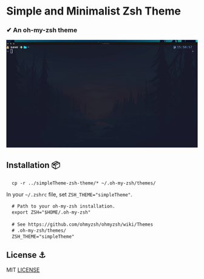 # Simple and Minimalist Zsh Theme

### ✔ An oh-my-zsh theme

![](simpleTheme.gif)

## Installation 📦

```
  cp -r ../simpleTheme-zsh-theme/* ~/.oh-my-zsh/themes/
```

In your `~/.zshrc` file, set `ZSH_THEME="simpleTheme"`.

```
  # Path to your oh-my-zsh installation.
  export ZSH="$HOME/.oh-my-zsh"

  # See https://github.com/ohmyzsh/ohmyzsh/wiki/Themes
  # .oh-my-zsh/themes/
  ZSH_THEME="simpleTheme"
```

## License ⚓

MIT [LICENSE](https://github.com/Savecoders/simpleTheme-zsh-theme/blob/master/LICENSE 'License')

